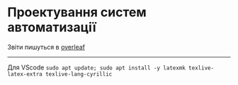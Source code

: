 # Проектування систем автоматизації

Звіти пишуться в [overleaf](https://www.overleaf.com/2978718922mdcbmmnxbcdt)

---
Для VScode `sudo apt update; sudo apt install -y latexmk texlive-latex-extra texlive-lang-cyrillic`
